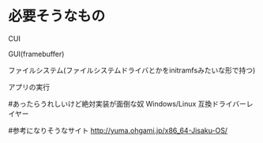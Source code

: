 # 必要そうなもの
CUI

GUI(framebuffer)

ファイルシステム(ファイルシステムドライバとかをinitramfsみたいな形で持つ)

アプリの実行

#あったらうれしいけど絶対実装が面倒な奴
Windows/Linux 互換ドライバーレイヤー

#参考になりそうなサイト
http://yuma.ohgami.jp/x86_64-Jisaku-OS/

